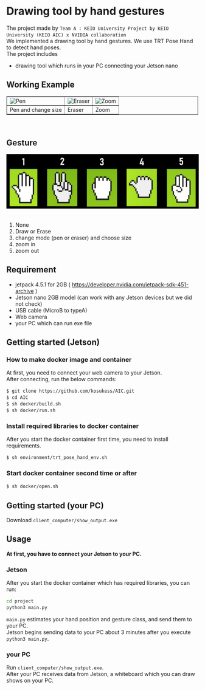 # Drawing tool by hand gestures
The project made by `Team A : KEIO University Project by KEIO University (KEIO AIC) x NVIDIA collaboration`<br>
We implemented a drawing tool by hand gestures. We use TRT Pose Hand to detect hand poses. <br>
The project includes
- drawing tool which runs in your PC connecting your Jetson nano

## Working Example
<center>
<table align="center" border="1">
<tr>
<td><img src="images/pen_app.gif" alt="Pen" width="300"></td>
<td><img src="images/eraser_app.gif" alt="Eraser" width="300"></td>
<td><img src="images/zoom_app.gif" alt="Zoom" width="300"></td>
</tr>
<tr>
<td>Pen and change size</td>
<td>Eraser</td>
<td>Zoom</td>
</tr>
</table>
</center>
<br>

## Gesture
<center>
<img src="images/gesture.png" alt="Gesture" width="900" border="1">
</center>
<br>

1. None
1. Draw or Erase
1. change mode (pen or eraser) and choose size
1. zoom in
1. zoom out

## Requirement
- jetpack 4.5.1 for 2GB ( https://developer.nvidia.com/jetpack-sdk-451-archive )
- Jetson nano 2GB model (can work with any Jetson devices but we did not check)
- USB cable (MicroB to typeA)
- Web camera
- your PC which can run exe file

## Getting started (Jetson)
### How to make docker image and container
At first, you need to connect your web camera to your Jetson. <br>
After connecting, run the below commands:
```bash
$ git clone https://github.com/kosukess/AIC.git
$ cd AIC
$ sh docker/build.sh
$ sh docker/run.sh
```

### Install required libraries to docker container
After you start the docker container first time, you need to install requirements. 
```bash
$ sh environment/trt_pose_hand_env.sh
```

### Start docker container second time or after
```bash
$ sh docker/open.sh
```

## Getting started (your PC)
Download `client_computer/show_output.exe`

## Usage
**At first, you have to connect your Jetson to your PC.**<br>
### Jetson
After you start the docker container which has required libraries, you can run:
```bash
cd project
python3 main.py
```
`main.py` estimates your hand position and gesture class, and send them to your PC.<br>
Jetson begins sending data to your PC about 3 minutes after you execute `python3 main.py`.

### your PC
Run `client_computer/show_output.exe`.<br>
After your PC receives data from Jetson, a whiteboard which you can draw shows on your PC.
